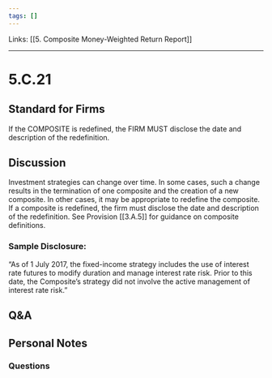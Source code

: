 ```yaml
---
tags: []
---
```

Links: [[5. Composite Money-Weighted Return Report]]
___
# 5.C.21
## Standard for Firms
If the COMPOSITE is redefined, the FIRM MUST disclose the date and description of the redefinition.
## Discussion
Investment strategies can change over time. In some cases, such a change results in the termination of one composite and the creation of a new composite. In other cases, it may be appropriate to redefine the composite. If a composite is redefined, the firm must disclose the date and description of the redefinition. See Provision [[3.A.5]] for guidance on composite definitions.
### Sample Disclosure:
“As of 1 July 2017, the fixed-income strategy includes the use of interest rate futures to modify duration and manage interest rate risk. Prior to this date, the Composite’s strategy did not involve the active management of interest rate risk.”
## Q&A

## Personal Notes

### Questions